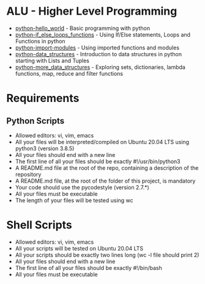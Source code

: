 # ALU - Higher Level Programming

- [python-hello_world](https://github.com/ephraimm-zm/alu-higher_level_programming/tree/main/python-hello_world) - Basic programming with python
- [python-if_else_loops_functions](https://github.com/ephraimm-zm/alu-higher_level_programming/tree/main/python-if_else_loops_functions) - Using If/Else statements, Loops and Functions in python
- [python-import-modules](https://github.com/ephraimm-zm/alu-higher_level_programming/tree/main/python-import_modules) - Using imported functions and modules
- [python-data_structures](https://github.com/ephraimm-zm/alu-higher_level_programming/tree/main/python-data_structures) - Introduction to data structures in python starting with Lists and Tuples
- [python-more_data_structures](https://github.com/ephraimm-zm/alu-higher_level_programming/tree/main/python-more_data_structures) - Exploring sets, dictionaries, lambda functions, map, reduce and filter functions

# Requirements
## Python Scripts
- Allowed editors: vi, vim, emacs
- All your files will be interpreted/compiled on Ubuntu 20.04 LTS using python3 (version 3.8.5)
- All your files should end with a new line
- The first line of all your files should be exactly #!/usr/bin/python3
- A README.md file at the root of the repo, containing a description of the repository
- A README.md file, at the root of the folder of this project, is mandatory
- Your code should use the pycodestyle (version 2.7.*)
- All your files must be executable
- The length of your files will be tested using wc

# Shell Scripts
- Allowed editors: vi, vim, emacs
- All your scripts will be tested on Ubuntu 20.04 LTS
- All your scripts should be exactly two lines long (wc -l file should print 2)
- All your files should end with a new line
- The first line of all your files should be exactly #!/bin/bash
- All your files must be executable
